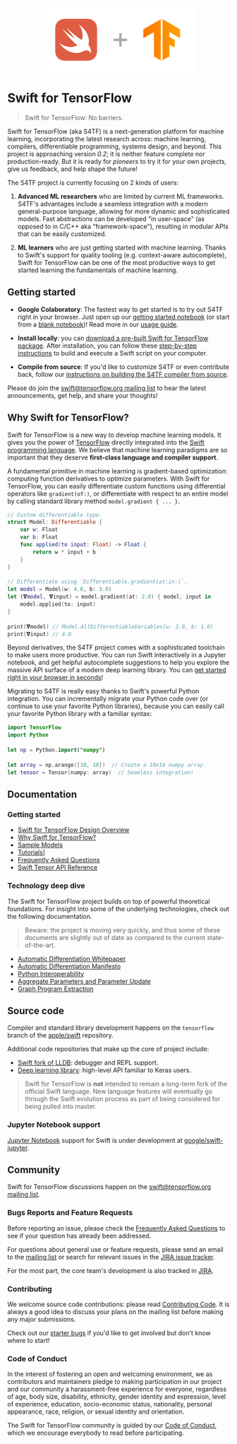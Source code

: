 <p align="center">
  <img src="images/logo.png">
</p>

# Swift for TensorFlow

> Swift for TensorFlow: No barriers.

Swift for TensorFlow (aka S4TF) is a next-generation platform for machine
learning, incorporating the latest research across: machine learning,
compilers, differentiable programming, systems design, and beyond. This project
is approaching version _0.2_; it is neither feature complete nor
production-ready. But it is ready for _pioneers_ to try it for your own
projects, give us feedback, and help shape the future!

The S4TF project is currently focusing on 2 kinds of users:

 1. **Advanced ML researchers** who are limited by current ML frameworks.
    S4TF's advantages include a seamless integration with a modern general-purpose
    language, allowing for more dynamic and sophisticated models. Fast
    abstractions can be developed "in user-space" (as opposed to in C/C++
    aka "framework-space"), resulting in modular APIs that can be easily
    customized.

 2. **ML learners** who are just getting started with machine learning. Thanks
    to Swift's support for quality tooling (e.g. context-aware autocomplete),
    Swift for TensorFlow can be one of the most productive ways to get started
    learning the fundamentals of machine learning.

## Getting started

 - **Google Colaboratory**: The fastest way to get started is to try out S4TF right in your
   browser. Just open up our [getting started
   notebook](https://colab.research.google.com/github/tensorflow/swift-tutorials/blob/master/iris/swift_tensorflow_tutorial.ipynb) (or start from a
   [blank notebook](https://colab.research.google.com/github/tensorflow/swift/blob/master/notebooks/blank_swift.ipynb))!
   Read more in our [usage guide](Usage.md).

 - **Install locally**: you can [download a pre-built Swift for TensorFlow
   package](Installation.md). After installation, you can follow these
   [step-by-step instructions](Usage.md) to build and execute a Swift script
   on your computer.

 - **Compile from source**: If you'd like to customize S4TF or even contribute
   back, follow our [instructions on building the S4TF compiler from
   source](https://github.com/apple/swift/tree/tensorflow).

Please do join the
[swift@tensorflow.org mailing list](https://groups.google.com/a/tensorflow.org/d/forum/swift)
to hear the latest announcements, get help, and share your thoughts!

## Why Swift for TensorFlow?

Swift for TensorFlow is a new way to develop machine learning models. It
gives you the power of
[TensorFlow](https://www.tensorflow.org) directly integrated into the
[Swift programming language](https://swift.org/about). We believe that
machine learning paradigms are so important that they deserve
**first-class language and compiler support**. 

A fundamental primitive in machine learning is gradient-based optimization:
computing function derivatives to optimize parameters. With Swift for
TensorFlow, you can easily differentiate custom functions using differential
operators like `gradient(of:)`, or differentiate with respect to an entire
model by calling standard library method `model.gradient { ... }`.

```swift
// Custom differentiable type.
struct Model: Differentiable {
    var w: Float
    var b: Float
    func applied(to input: Float) -> Float {
        return w * input + b
    }
}

// Differentiate using `Differentiable.gradient(at:in:)`.
let model = Model(w: 4.0, b: 3.0)
let (𝛁model, 𝛁input) = model.gradient(at: 2.0) { model, input in
    model.applied(to: input)
}

print(𝛁model) // Model.AllDifferentiableVariables(w: 2.0, b: 1.0)
print(𝛁input) // 4.0
```

Beyond derivatives, the S4TF project comes with a sophisticated toolchain
to make users more productive. You can run Swift interactively in a Jupyter
notebook, and get helpful autocomplete suggestions to help you explore the
massive API surface of a modern deep learning library. You can [get started
right in your browser in
seconds](https://colab.research.google.com/github/tensorflow/swift-tutorials/blob/master/iris/swift_tensorflow_tutorial.ipynb)!

Migrating to S4TF is really easy thanks to Swift's powerful Python integration.
You can incrementally migrate your Python code over (or continue to use your
favorite Python libraries), because you can easily call your favorite Python
library with a familiar syntax:

```swift
import TensorFlow
import Python

let np = Python.import("numpy")

let array = np.arange([10, 10])  // Create a 10x10 numpy array.
let tensor = Tensor(numpy: array)  // Seamless integration!
```

## Documentation

### Getting started

- [Swift for TensorFlow Design Overview](docs/DesignOverview.md)
- [Why *Swift* for TensorFlow?](docs/WhySwiftForTensorFlow.md)
- [Sample Models](https://github.com/tensorflow/swift-models)
- [Tutorials](https://github.com/tensorflow/swift-tutorials)]
- [Frequently Asked Questions](FAQ.md)
- [Swift Tensor API Reference](https://www.tensorflow.org/api_docs/swift/Structs/Tensor)

### Technology deep dive

The Swift for TensorFlow project builds on top of powerful theoretical
foundations. For insight into some of the underlying technologies, check
out the following documentation.

> Beware: the project is moving very quickly, and thus some of these documents
> are slightly out of date as compared to the current state-of-the-art.

- [Automatic Differentiation Whitepaper](docs/AutomaticDifferentiation.md)
- [Automatic Differentiation Manifesto](https://gist.github.com/rxwei/30ba75ce092ab3b0dce4bde1fc2c9f1d)
- [Python Interoperability](docs/PythonInteroperability.md)
- [Aggregate Parameters and Parameter Update](docs/AggregateParameters.md)
- [Graph Program Extraction](docs/GraphProgramExtraction.md)

## Source code

Compiler and standard library development happens on the `tensorflow` branch of
the [apple/swift](https://github.com/apple/swift/tree/tensorflow) repository.

Additional code repositories that make up the core of project include:

 - [Swift fork of LLDB](http://github.com/apple/swift-lldb/tree/tensorflow):
   debugger and REPL support.
 - [Deep learning library](https://github.com/tensorflow/swift-apis): high-level
   API familiar to Keras users.

> Swift for TensorFlow is **not** intended to remain a long-term fork of the official 
> Swift language. New language features will eventually go through the Swift evolution process
> as part of being considered for being pulled into master.

### Jupyter Notebook support

[Jupyter Notebook](http://jupyter.org/) support for Swift is under development at
[google/swift-jupyter](https://github.com/google/swift-jupyter).

## Community

Swift for TensorFlow discussions happen on the
[swift@tensorflow.org mailing list](https://groups.google.com/a/tensorflow.org/d/forum/swift).

### Bugs Reports and Feature Requests

Before reporting an issue, please check the [Frequently Asked Questions](FAQ.md)
to see if your question has already been addressed.

For questions about general use or feature requests, please send an email to
the [mailing list](mailto:swift@tensorflow.org) or search for relevant issues
in the [JIRA issue tracker](https://bugs.swift.org/projects/TF/issues/?filter=allopenissues).

For the most part, the core team's development is also tracked in
[JIRA](https://bugs.swift.org/secure/RapidBoard.jspa?rapidView=17&projectKey=TF&view=planning).

### Contributing

We welcome source code contributions: please read 
[Contributing Code](https://swift.org/contributing/#contributing-code).
It is always a good idea to discuss your plans on the mailing list before
making any major submissions.

Check out our [starter bugs](https://bugs.swift.org/issues/?filter=11323) if
you'd like to get involved but don't know where to start!

### Code of Conduct

In the interest of fostering an open and welcoming environment, we as
contributors and maintainers pledge to making participation in our project and
our community a harassment-free experience for everyone, regardless of age, body
size, disability, ethnicity, gender identity and expression, level of
experience, education, socio-economic status, nationality, personal appearance,
race, religion, or sexual identity and orientation.

The Swift for TensorFlow community is guided by our [Code of
Conduct](CODE_OF_CONDUCT.md), which we encourage everybody to read before
participating.
